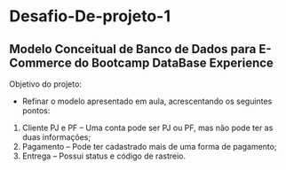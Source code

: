 # Desafio-De-projeto-1
## Modelo Conceitual de Banco de Dados para E-Commerce do Bootcamp DataBase Experience


Objetivo do projeto:
  - Refinar o modelo apresentado  em aula, acrescentando os seguintes pontos:

  1. Cliente PJ e PF – Uma conta pode ser PJ ou PF, mas não pode ter as duas informações;
  2. Pagamento – Pode ter cadastrado mais de uma forma de pagamento;
  3. Entrega – Possui status e código de rastreio.
